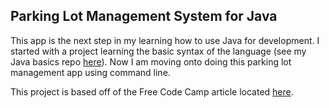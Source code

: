 ## Parking Lot Management System for Java

This app is the next step in my learning how to use Java for development.  I started with a project learning the basic syntax of the language (see my Java basics repo [here](https://github.com/jkadman/learnJava)).
Now I am moving onto doing this parking lot management app using command line.

This project is based off of the Free Code Camp article located [here](https://www.freecodecamp.org/news/java-project-parking-lot-management-system/).